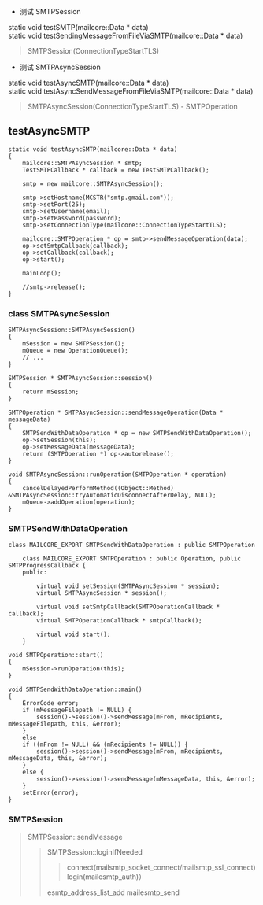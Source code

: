 - 测试 SMTPSession

static void testSMTP(mailcore::Data * data)  
static void testSendingMessageFromFileViaSMTP(mailcore::Data * data)  
> SMTPSession(ConnectionTypeStartTLS)

- 测试 SMTPAsyncSession

static void testAsyncSMTP(mailcore::Data * data)  
static void testAsyncSendMessageFromFileViaSMTP(mailcore::Data * data)  
> SMTPAsyncSession(ConnectionTypeStartTLS) - SMTPOperation

## testAsyncSMTP
```
static void testAsyncSMTP(mailcore::Data * data)
{
    mailcore::SMTPAsyncSession * smtp;
    TestSMTPCallback * callback = new TestSMTPCallback();
    
    smtp = new mailcore::SMTPAsyncSession();
    
    smtp->setHostname(MCSTR("smtp.gmail.com"));
    smtp->setPort(25);
    smtp->setUsername(email);
    smtp->setPassword(password);
    smtp->setConnectionType(mailcore::ConnectionTypeStartTLS);
    
    mailcore::SMTPOperation * op = smtp->sendMessageOperation(data);
    op->setSmtpCallback(callback);
    op->setCallback(callback);
    op->start();
    
	mainLoop();

    //smtp->release();
}
```

### class SMTPAsyncSession

```
SMTPAsyncSession::SMTPAsyncSession()
{
    mSession = new SMTPSession();
    mQueue = new OperationQueue();
    // ...
}

SMTPSession * SMTPAsyncSession::session()
{
    return mSession;
}
```

```
SMTPOperation * SMTPAsyncSession::sendMessageOperation(Data * messageData)
{
    SMTPSendWithDataOperation * op = new SMTPSendWithDataOperation();
    op->setSession(this);
    op->setMessageData(messageData);
    return (SMTPOperation *) op->autorelease();
}
```

```
void SMTPAsyncSession::runOperation(SMTPOperation * operation)
{
    cancelDelayedPerformMethod((Object::Method) &SMTPAsyncSession::tryAutomaticDisconnectAfterDelay, NULL);
    mQueue->addOperation(operation);
}
```

### SMTPSendWithDataOperation

```
class MAILCORE_EXPORT SMTPSendWithDataOperation : public SMTPOperation
```

```
    class MAILCORE_EXPORT SMTPOperation : public Operation, public SMTPProgressCallback {
    public:
        
        virtual void setSession(SMTPAsyncSession * session);
        virtual SMTPAsyncSession * session();
        
        virtual void setSmtpCallback(SMTPOperationCallback * callback);
        virtual SMTPOperationCallback * smtpCallback();
        
        virtual void start();
    }
```

```
void SMTPOperation::start()
{
    mSession->runOperation(this);
}
```

```
void SMTPSendWithDataOperation::main()
{
    ErrorCode error;
    if (mMessageFilepath != NULL) {
        session()->session()->sendMessage(mFrom, mRecipients, mMessageFilepath, this, &error);
    }
    else
    if ((mFrom != NULL) && (mRecipients != NULL)) {
        session()->session()->sendMessage(mFrom, mRecipients, mMessageData, this, &error);
    }
    else {
        session()->session()->sendMessage(mMessageData, this, &error);
    }
    setError(error);
}
```

### SMTPSession

> SMTPSession::sendMessage
>> SMTPSession::loginIfNeeded
>>
>>> connect(mailsmtp_socket_connect/mailsmtp_ssl_connect)
>>> login(mailesmtp_auth)）
>>
>> esmtp_address_list_add
>> mailesmtp_send
